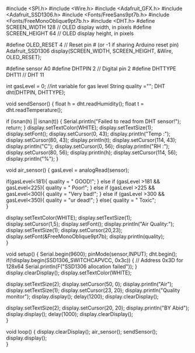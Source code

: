 #include <SPI.h>
#include <Wire.h>
#include <Adafruit_GFX.h>
#include  <Adafruit_SSD1306.h>
#include <Fonts/FreeSans9pt7b.h>
#include <Fonts/FreeMonoOblique9pt7b.h>
#include  <DHT.h>
#define SCREEN_WIDTH 128 // OLED display width, in pixels
#define  SCREEN_HEIGHT 64 // OLED display height, in pixels

#define OLED_RESET     4  // Reset pin # (or -1 if sharing Arduino reset pin)
Adafruit_SSD1306 display(SCREEN_WIDTH,  SCREEN_HEIGHT, &Wire, OLED_RESET);

#define sensor    A0 
#define DHTPIN  2          // Digital pin 2
#define DHTTYPE DHT11     // DHT 11

int gasLevel  = 0;         //int variable for gas level
String quality =""; 
DHT dht(DHTPIN,  DHTTYPE);



void sendSensor()
{
  float h = dht.readHumidity();
  float t = dht.readTemperature();

  if (isnan(h) || isnan(t)) {
  Serial.println("Failed  to read from DHT sensor!");
    return;
  }
  display.setTextColor(WHITE);
  display.setTextSize(1);
  display.setFont();
  display.setCursor(0, 43);
  display.println("Temp  :");
  display.setCursor(80, 43);
  display.println(t);
  display.setCursor(114, 43);
  display.println("C");
  display.setCursor(0,  56);
  display.println("RH    :");
  display.setCursor(80, 56);
  display.println(h);
  display.setCursor(114, 56);
  display.println("%");
}

void air_sensor()
{
  gasLevel = analogRead(sensor);

  if(gasLevel<181){
    quality = "  GOOD!";
  }
  else if (gasLevel >181 && gasLevel<225){
    quality =  "  Poor!";
  }
  else if (gasLevel >225 && gasLevel<300){
    quality  = "Very bad!";
  }
    else if (gasLevel >300 && gasLevel<350){
    quality  = "ur dead!";
  }
    else{
    quality = " Toxic";   
}
  
  display.setTextColor(WHITE);
  display.setTextSize(1);  
  display.setCursor(1,5);
  display.setFont();
  display.println("Air Quality:");
  display.setTextSize(1);
  display.setCursor(20,23);
  display.setFont(&FreeMonoOblique9pt7b);
  display.println(quality);  
}

void setup() {
  Serial.begin(9600);
  pinMode(sensor,INPUT);
  dht.begin();
  if(!display.begin(SSD1306_SWITCHCAPVCC, 0x3c)) { // Address  0x3D for 128x64
    Serial.println(F("SSD1306 allocation failed"));
}
  display.clearDisplay();
  display.setTextColor(WHITE);
  
  display.setTextSize(2);
  display.setCursor(50, 0);
  display.println("Air");
  display.setTextSize(1);
  display.setCursor(23, 20);
  display.println("Quality monitor");
  display.display();
  delay(1200);
  display.clearDisplay();
  
  display.setTextSize(2);
  display.setCursor(20, 20);
  display.println("BY Abid");
  display.display();
  delay(1000);
  display.clearDisplay();    
}

void loop() {
display.clearDisplay();
air_sensor();
sendSensor();
display.display();  
}
